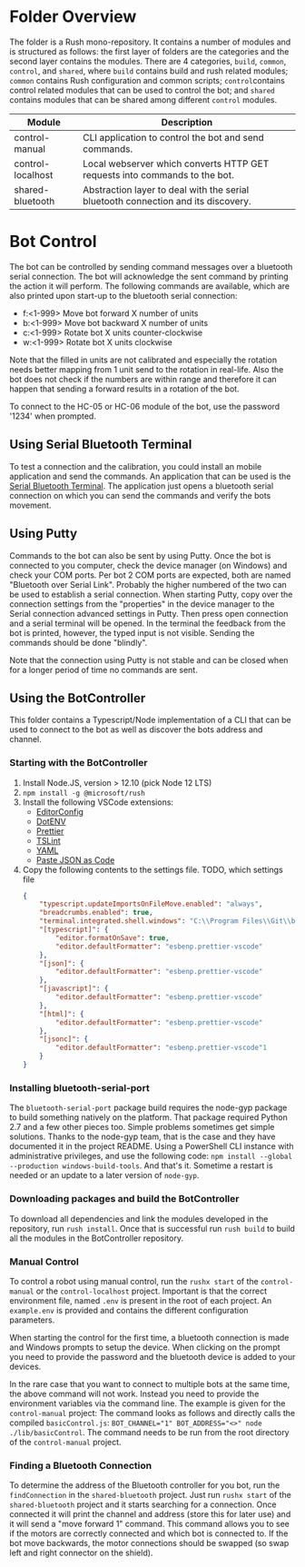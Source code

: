 
# Folder Overview

The folder is a Rush mono-repository. It contains a number of modules and is structured as follows: the first
layer of folders are the categories and the second layer contains the modules. There are 4 categories, `build`,
`common`, `control`, and `shared`, where `build` contains build and rush related modules; `common` contains
Rush configuration and common scripts; `control`contains control related modules that can be used to control
the bot; and `shared` contains modules that can be shared among different `control` modules.

 | Module            | Description                                                                              |
 | ----------------- | ---------------------------------------------------------------------------------------- |
 | control-manual    | CLI application to control the bot and send commands.                                    |
 | control-localhost | Local webserver which converts HTTP GET requests into commands to the bot.               |
 | shared-bluetooth  | Abstraction layer to deal with the serial bluetooth connection and its discovery.        |

# Bot Control

The bot can be controlled by sending command messages over a bluetooth serial connection. The bot will acknowledge
the sent command by printing the action it will perform. The following commands are available, which are also
printed upon start-up to the bluetooth serial connection:
- f:<1-999>     Move bot forward X number of units
- b:<1-999>     Move bot backward X number of units
- c:<1-999>     Rotate bot X units counter-clockwise
- w:<1-999>     Rotate bot X units clockwise

Note that the filled in units are not calibrated and especially the rotation needs better mapping from 1 unit send
to the rotation in real-life. Also the bot does not check if the numbers are within range and therefore it can
happen that sending a forward results in a rotation of the bot.

To connect to the HC-05 or HC-06 module of the bot, use the password '1234' when prompted.

## Using Serial Bluetooth Terminal

To test a connection and the calibration, you could install an mobile application and send the commands. An application
that can be used is the [Serial Bluetooth Terminal](https://play.google.com/store/apps/details?id=de.kai_morich.serial_bluetooth_terminal&hl=en_US).
The application just opens a bluetooth serial connection on which you can send the commands and verify the bots
movement.

## Using Putty

Commands to the bot can also be sent by using Putty. Once the bot is connected to you computer, check the device manager
(on Windows) and check your COM ports. Per bot 2 COM ports are expected, both are named "Bluetooth over Serial Link".
Probably the higher numbered of the two can be used to establish a serial connection. When starting Putty, copy over the
connection settings from the "properties" in the device manager to the Serial connection advanced settings in Putty.
Then press open connection and a serial terminal will be opened. In the terminal the feedback from the bot is printed,
however, the typed input is not visible. Sending the commands should be done "blindly".

Note that the connection using Putty is not stable and can be closed when for a longer period of time no commands are sent.

## Using the BotController

This folder contains a Typescript/Node implementation of a CLI that can be used to connect to the bot as well as discover the
bots address and channel.

### Starting with the BotController

1. Install Node.JS, version > 12.10 (pick Node 12 LTS)
2. `npm install -g @microsoft/rush`
3. Install the following VSCode extensions:
    - [EditorConfig](https://marketplace.visualstudio.com/items?itemName=EditorConfig.EditorConfig)
    - [DotENV](https://marketplace.visualstudio.com/items?itemName=mikestead.dotenv)
    - [Prettier](https://marketplace.visualstudio.com/items?itemName=esbenp.prettier-vscode)
    - [TSLint](https://marketplace.visualstudio.com/items?itemName=ms-vscode.vscode-typescript-tslint-plugin)
    - [YAML](https://marketplace.visualstudio.com/items?itemName=redhat.vscode-yaml)
    - [Paste JSON as Code](https://marketplace.visualstudio.com/items?itemName=quicktype.quicktype)
4. Copy the following contents to the settings file. TODO, which settings file
    ```json
    {
        "typescript.updateImportsOnFileMove.enabled": "always",
        "breadcrumbs.enabled": true,
        "terminal.integrated.shell.windows": "C:\\Program Files\\Git\\bin\\bash.exe",
        "[typescript]": {
            "editor.formatOnSave": true,
            "editor.defaultFormatter": "esbenp.prettier-vscode"
        },
        "[json]": {
            "editor.defaultFormatter": "esbenp.prettier-vscode"
        },
        "[javascript]": {
            "editor.defaultFormatter": "esbenp.prettier-vscode"
        },
        "[html]": {
            "editor.defaultFormatter": "esbenp.prettier-vscode"
        },
        "[jsonc]": {
            "editor.defaultFormatter": "esbenp.prettier-vscode"1
        }
    }

    ```

### Installing bluetooth-serial-port

The `bluetooth-serial-port` package build requires the node-gyp package to build something natively on the platform.
That package required Python 2.7 and a few other pieces too. Simple problems sometimes get simple solutions.
Thanks to the node-gyp team, that is the case and they have documented it in the project README.
Using a PowerShell CLI instance with administrative privileges, and use the following code:
`npm install --global --production windows-build-tools`. And that's it. Sometime a restart is needed or an update to
a later version of `node-gyp`.

### Downloading packages and build the BotController

To download all dependencies and link the modules developed in the repository, run `rush install`. Once that is
successful run `rush build` to build all the modules in the BotController repository.

### Manual Control

To control a robot using manual control, run the `rushx start` of the `control-manual` or the `control-localhost`
project. Important is that the correct environment file, named `.env` is present in the root of each project. An
`example.env` is provided and contains the different configuration parameters.

When starting the control for the first time, a bluetooth connection is made and Windows prompts to setup the device.
When clicking on the prompt you need to provide the password and the bluetooth device is added to your devices.

In the rare case that you want to connect to multiple bots at the same time, the above command will not work. Instead
you need to provide the environment variables via the command line. The example is given for the `control-manual`
project: The command looks as follows and directly calls the compiled `basicControl.js`:
`BOT_CHANNEL="1" BOT_ADDRESS="<>" node ./lib/basicControl`. The command needs to be run from the root directory of the
`control-manual` project.

### Finding a Bluetooth Connection

To determine the address of the Bluetooth controller for you bot, run the `findConnection` in the `shared-bluetooth`
project. Just run `rushx start` of the `shared-bluetooth` project and it starts searching for a connection. Once
connected it will print the channel and address (store this for later use) and it will send a "move forward 1"
command. This command allows you to see if the motors are correctly connected and which bot is connected to. If the
bot move backwards, the motor connections should be swapped (so swap left and right connector on the shield).